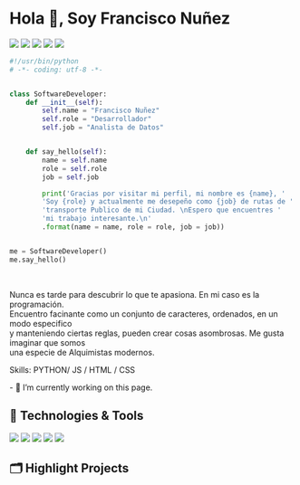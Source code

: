
<h1>Hola 👋, Soy Francisco Nuñez</h1>

![](https://img.shields.io/badge/Editor-VS_Code-informational?style=flat&logo=visual-studio-code&logoColor=white&color=6aa6f8)
![](https://img.shields.io/badge/Code-Python-informational?style=flat&logo=python&logoColor=white&color=6aa6f8)
![](https://img.shields.io/badge/Code-JavaScript-informational?style=flat&logo=javascript&logoColor=white&color=6aa6f8)
![](https://img.shields.io/badge/Tools-Docker-informational?style=flat&logo=docker&logoColor=white&color=6aa6f8)
![](https://img.shields.io/badge/Tools-Kubernetes-informational?style=flat&logo=kubernetes&logoColor=white&color=6aa6f8)

```python
#!/usr/bin/python
# -*- coding: utf-8 -*-


class SoftwareDeveloper:
    def __init__(self):
        self.name = "Francisco Nuñez"
        self.role = "Desarrollador"
        self.job = "Analista de Datos"


    def say_hello(self):
        name = self.name
        role = self.role
        job = self.job

        print('Gracias por visitar mi perfil, mi nombre es {name}, '
        'Soy {role} y actualmente me desepeño como {job} de rutas de '
        'transporte Publico de mi Ciudad. \nEspero que encuentres '
        'mi trabajo interesante.\n'
        .format(name = name, role = role, job = job))


me = SoftwareDeveloper()
me.say_hello()
```

<br>
<p>Nunca es tarde para descubrir lo que te apasiona. En mi caso es la programación.<br>
Encuentro facinante como un conjunto de caracteres, ordenados, en un modo especifico <br>
y manteniendo ciertas reglas, pueden crear cosas asombrosas. Me gusta imaginar que somos <br>
una especie de Alquimistas modernos.

<p> Skills: PYTHON/ JS / HTML / CSS </p>
<p> - 🔭 I’m currently working on this page. </p>

## 🔧 Technologies & Tools

![](https://img.shields.io/badge/Editor-VS_Code-informational?style=flat&logo=visual-studio-code&logoColor=white&color=6aa6f8)
![](https://img.shields.io/badge/Code-Python-informational?style=flat&logo=python&logoColor=white&color=6aa6f8)
![](https://img.shields.io/badge/Code-JavaScript-informational?style=flat&logo=javascript&logoColor=white&color=6aa6f8)
![](https://img.shields.io/badge/Tools-Docker-informational?style=flat&logo=docker&logoColor=white&color=6aa6f8)
![](https://img.shields.io/badge/Tools-Kubernetes-informational?style=flat&logo=kubernetes&logoColor=white&color=6aa6f8)


## 🗂️ Highlight Projects














